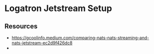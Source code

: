 # Logatron Jetstream Setup

## Resources

- https://gcoolinfo.medium.com/comparing-nats-nats-streaming-and-nats-jetstream-ec2d9f426dc8
- 